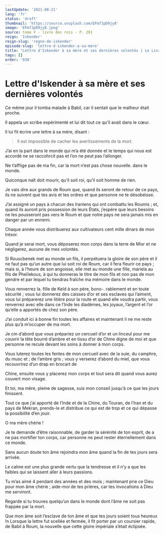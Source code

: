 ```yaml
---
lastUpdate: '2021-08-21'
lang: 'fr'
status: 'draft'
thumbnail: 'https://source.unsplash.com/EFm7JpD9jy8'
image: 'EFm7JpD9jy8.jpeg'
source: tome V - livre des rois - P. 201
reign: 'Iskender'
reign-slug: 'regne-de-iskender'
episode-slug: 'lettre-d-iskender-a-sa-mere'
title: "Lettre d'Iskender à sa mère et ses dernières volontés | Le Livre des Rois | Shâhnâmeh"
tags: []
order: '038'
---
```


<!-- LTeX: language=fr -->

# Lettre d'Iskender à sa mère et ses dernières volontés

Ce même jour il tomba malade à Babil, car il sentait que le malheur était proche.

Il appela un scribe expérimenté et lui dit tout ce qu’il avait dans le cœur.

Il lui fit écrire une lettre à sa mère, disant :

> Il est impossible de cacher les avertissements de la mort.

J’ai en la part dans le monde qui m’a été donnée et le temps qui nous est accordé ne se raccohrcit pas et l’on ne peut pas l’allonger.

Ne t’afflige pas de ma fin, car la mort n’est pas chose nouvelle. dans le monde.

Quiconque naît doit mourir, qu’il soit roi, qu’il soit homme de rien.

Je vais dire aux grands de Roum que, quand ils seront de retour de ce pays, ils ne suivent que tes avis et tes ordres et que personne ne te désobéisse.

J’ai assigné un pays à chacun des Iraniens qui ont combattu les Roumis ; et, quand ils auront pris possession de leurs États, j’espère que leurs besoins ne les pousseront pas vers le Roum et que notre pays ne sera jamais mis en danger par un ennemi.

Chaque année vous distribuerez aux cultivateurs cent mille dinars de mon trésor.

Quand je serai mort, vous déposerez mon corps dans la terre de Misr et ne négligerez, aucune de mes volontés.

Si Rouscbenek met au monde un fils, il perpétuera la gloire de son père et il ne faut pas qu’un autre que lui soit roi de Roum, car il fera fleurir ce pays ; mais si, à l’heure de son angoisse, elle met au monde une fille, mariela au fils de Pheïlekous, à qui tu donneras le titre de mon fils et non pas de mon gendre et par lequel tu tiendras fraîche ma mémoire dans le monde.

Vous renverrez la. fille de Keïd à son père, bono-.
rablement et en toute sécurité ; vous lui donnerez des caisses d’or et ses esclaves qui l’aiment, vous lui préparerez une litière pour la route et quand elle voudra partir, vous renverrez avec elle dans ce l’Inde les diadèmes, les joyaux, l’argent et l’or qu’elle a apportés de chez son père.

J’ai conduit ici à bonne fin toutes les affaires et maintenant il ne me reste plus qu’à m’occuper de ma mort.

Je cm d’abord que vous prépariez un cercueil d’or et un linceul pour me couvrir la tête bourré d’ambre et en tissu d’or de Chine digne de moi et que personne ne recule devant les soins à donner à mon corps.

Vous luterez toutes les fentes de mon cercueil avec de la suie, du camphre, du musc et ; de l’ambre gris ; vous y verserez d’abord du miel, que vous recouvrirez d’un drap en brocart de

Chine, ensuite vous y placerez mon corps et tout sera dit quand vous aurez couvert mon visage.

Et toi, ma mère, pleine de sagesse, suis mon conseil jusqu’à ce que les jours finissent.

Tout ce que j’ai apporté de l’Inde et de la Chine, du Touran, de l’Iran et du pays de Mekran, prends-le et distribue ce qui est de trop et ce qui dépasse la possibilité d’en jouir.

O ma mère chérie !

Je te demande d’être raisonnable, de garder la sérénité de ton esprit, de a ne pas mortifier ton corps, car personne ne peut rester éternellement dans ce monde.

Sans aucun doute ton âme rejoindra mon âme quand la fin de tes jours sera arrivée.

Le calme est une plus grande vertu que la tendresse et il n’y a que les faibles qui se laissent aller à leurs passions.

Tu m’as aimé
4 pendant des années et des mois ; maintenant prie ce Dieu pour mon âme chérie ; aide-moi de tes prières, car tes invocations à Dieu me serviront.

Regarde si tu trouves quelqu’un dans le monde dont l’âme ne soit pas frappée par la mort.

Que mon âme soit l’esclave de ton âme et que tes jours soient tous heureux !n Lorsque la lettre fut scellée et fermée, il fit porter par un coursier rapide, de Babil à Roum, la nouvelle que cette gloire impériale s’était éclipsée.
